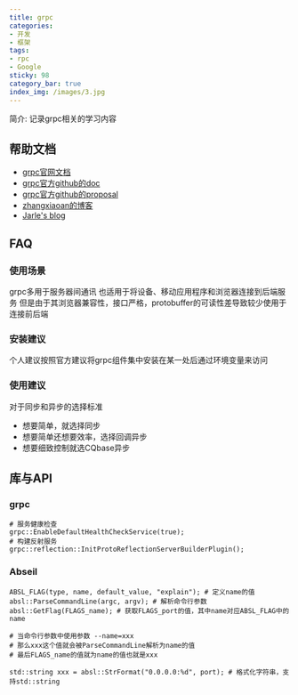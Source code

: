 ```yaml
---
title: grpc 
categories:
- 开发
- 框架
tags:
- rpc
- Google
sticky: 98
category_bar: true
index_img: /images/3.jpg
---
```

简介: 记录grpc相关的学习内容
<!-- more -->
## 帮助文档
* [grpc官网文档](https://grpc.io/)
* [grpc官方github的doc](https://github.com/grpc/grpc/tree/master/doc)
* [grpc官方github的proposal](https://github.com/grpc/proposal)
* [zhangxiaoan的博客](http://www.anger6.com/categories/%E5%88%86%E5%B8%83%E5%BC%8F/)
* [Jarle's blog](https://lastviking.eu/fun_with_gRPC_and_C++/index.html)
## FAQ
### 使用场景
grpc多用于服务器间通讯
也适用于将设备、移动应用程序和浏览器连接到后端服务
但是由于其浏览器兼容性，接口严格，protobuffer的可读性差导致较少使用于连接前后端
### 安装建议
个人建议按照官方建议将grpc组件集中安装在某一处后通过环境变量来访问
### 使用建议
对于同步和异步的选择标准
* 想要简单，就选择同步
* 想要简单还想要效率，选择回调异步
* 想要细致控制就选CQbase异步
## 库与API
### grpc
```
# 服务健康检查
grpc::EnableDefaultHealthCheckService(true);
# 构建反射服务
grpc::reflection::InitProtoReflectionServerBuilderPlugin();
```
### Abseil
```
ABSL_FLAG(type, name, default_value, "explain"); # 定义name的值
absl::ParseCommandLine(argc, argv); # 解析命令行参数
absl::GetFlag(FLAGS_name); # 获取FLAGS_port的值，其中name对应ABSL_FLAG中的name

# 当命令行参数中使用参数 --name=xxx
# 那么xxx这个值就会被ParseCommandLine解析为name的值
# 最后FLAGS_name的值就为name的值也就是xxx

std::string xxx = absl::StrFormat("0.0.0.0:%d", port); # 格式化字符串，支持std::string
```
